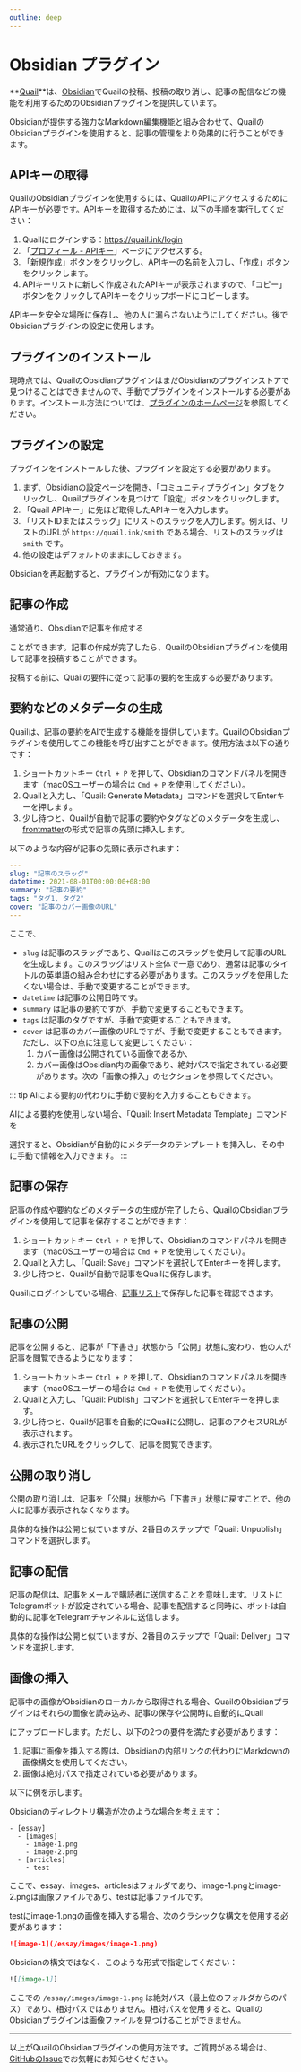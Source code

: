 ```yaml
---
outline: deep
---
```



# Obsidian プラグイン

**[Quail](https://quail.ink "Quail Official Website")**は、[Obsidian](https://obsidian.md/)でQuailの投稿、投稿の取り消し、記事の配信などの機能を利用するためのObsidianプラグインを提供しています。

Obsidianが提供する強力なMarkdown編集機能と組み合わせて、QuailのObsidianプラグインを使用すると、記事の管理をより効果的に行うことができます。

## APIキーの取得

QuailのObsidianプラグインを使用するには、QuailのAPIにアクセスするためにAPIキーが必要です。APIキーを取得するためには、以下の手順を実行してください：

1. Quailにログインする：https://quail.ink/login
2. 「[プロフィール - APIキー](https://quail.ink/dashboard/profile/apikeys)」ページにアクセスする。
3. 「新規作成」ボタンをクリックし、APIキーの名前を入力し、「作成」ボタンをクリックします。
4. APIキーリストに新しく作成されたAPIキーが表示されますので、「コピー」ボタンをクリックしてAPIキーをクリップボードにコピーします。

APIキーを安全な場所に保存し、他の人に漏らさないようにしてください。後でObsidianプラグインの設定に使用します。

## プラグインのインストール

現時点では、QuailのObsidianプラグインはまだObsidianのプラグインストアで見つけることはできませんので、手動でプラグインをインストールする必要があります。インストール方法については、[プラグインのホームページ](https://github.com/lyricat/obsidian-quail)を参照してください。

## プラグインの設定

プラグインをインストールした後、プラグインを設定する必要があります。

1. まず、Obsidianの設定ページを開き、「コミュニティプラグイン」タブをクリックし、Quailプラグインを見つけて「設定」ボタンをクリックします。
2. 「Quail APIキー」に先ほど取得したAPIキーを入力します。
3. 「リストIDまたはスラッグ」にリストのスラッグを入力します。例えば、リストのURLが `https://quail.ink/smith` である場合、リストのスラッグは `smith` です。
4. 他の設定はデフォルトのままにしておきます。

Obsidianを再起動すると、プラグインが有効になります。

## 記事の作成

通常通り、Obsidianで記事を作成する

ことができます。記事の作成が完了したら、QuailのObsidianプラグインを使用して記事を投稿することができます。

投稿する前に、Quailの要件に従って記事の要約を生成する必要があります。

## 要約などのメタデータの生成

Quailは、記事の要約をAIで生成する機能を提供しています。QuailのObsidianプラグインを使用してこの機能を呼び出すことができます。使用方法は以下の通りです：

1. ショートカットキー `Ctrl + P` を押して、Obsidianのコマンドパネルを開きます（macOSユーザーの場合は `Cmd + P` を使用してください）。
2. Quailと入力し、「Quail: Generate Metadata」コマンドを選択してEnterキーを押します。
3. 少し待つと、Quailが自動で記事の要約やタグなどのメタデータを生成し、[frontmatter](https://jekyllrb.com/docs/front-matter/)の形式で記事の先頭に挿入します。

以下のような内容が記事の先頭に表示されます：

```yaml
---
slug: "記事のスラッグ"
datetime: 2021-08-01T00:00:00+08:00
summary: "記事の要約"
tags: "タグ1, タグ2"
cover: "記事のカバー画像のURL"
---
```

ここで、

- `slug` は記事のスラッグであり、Quailはこのスラッグを使用して記事のURLを生成します。このスラッグはリスト全体で一意であり、通常は記事のタイトルの英単語の組み合わせにする必要があります。このスラッグを使用したくない場合は、手動で変更することができます。
- `datetime` は記事の公開日時です。
- `summary` は記事の要約ですが、手動で変更することもできます。
- `tags` は記事のタグですが、手動で変更することもできます。
- `cover` は記事のカバー画像のURLですが、手動で変更することもできます。ただし、以下の点に注意して変更してください：
  1. カバー画像は公開されている画像であるか、
  2. カバー画像はObsidian内の画像であり、絶対パスで指定されている必要があります。次の「画像の挿入」のセクションを参照してください。

::: tip
AIによる要約の代わりに手動で要約を入力することもできます。

AIによる要約を使用しない場合、「Quail: Insert Metadata Template」コマンドを

選択すると、Obsidianが自動的にメタデータのテンプレートを挿入し、その中に手動で情報を入力できます。
:::

## 記事の保存

記事の作成や要約などのメタデータの生成が完了したら、QuailのObsidianプラグインを使用して記事を保存することができます：

1. ショートカットキー `Ctrl + P` を押して、Obsidianのコマンドパネルを開きます（macOSユーザーの場合は `Cmd + P` を使用してください）。
2. Quailと入力し、「Quail: Save」コマンドを選択してEnterキーを押します。
3. 少し待つと、Quailが自動で記事をQuailに保存します。

Quailにログインしている場合、[記事リスト](https://quail.ink/dashboard)で保存した記事を確認できます。

## 記事の公開

記事を公開すると、記事が「下書き」状態から「公開」状態に変わり、他の人が記事を閲覧できるようになります：

1. ショートカットキー `Ctrl + P` を押して、Obsidianのコマンドパネルを開きます（macOSユーザーの場合は `Cmd + P` を使用してください）。
2. Quailと入力し、「Quail: Publish」コマンドを選択してEnterキーを押します。
3. 少し待つと、Quailが記事を自動的にQuailに公開し、記事のアクセスURLが表示されます。
4. 表示されたURLをクリックして、記事を閲覧できます。

## 公開の取り消し

公開の取り消しは、記事を「公開」状態から「下書き」状態に戻すことで、他の人に記事が表示されなくなります。

具体的な操作は公開と似ていますが、2番目のステップで「Quail: Unpublish」コマンドを選択します。

## 記事の配信

記事の配信は、記事をメールで購読者に送信することを意味します。リストにTelegramボットが設定されている場合、記事を配信すると同時に、ボットは自動的に記事をTelegramチャンネルに送信します。

具体的な操作は公開と似ていますが、2番目のステップで「Quail: Deliver」コマンドを選択します。

## 画像の挿入

記事中の画像がObsidianのローカルから取得される場合、QuailのObsidianプラグインはそれらの画像を読み込み、記事の保存や公開時に自動的にQuail

にアップロードします。ただし、以下の2つの要件を満たす必要があります：

1. 記事に画像を挿入する際は、Obsidianの内部リンクの代わりにMarkdownの画像構文を使用してください。
2. 画像は絶対パスで指定されている必要があります。

以下に例を示します。

Obsidianのディレクトリ構造が次のような場合を考えます：

```
- [essay]
  - [images]
    - image-1.png
    - image-2.png
  - [articles]
    - test
```

ここで、essay、images、articlesはフォルダであり、image-1.pngとimage-2.pngは画像ファイルであり、testは記事ファイルです。

testにimage-1.pngの画像を挿入する場合、次のクラシックな構文を使用する必要があります：

```markdown
![image-1](/essay/images/image-1.png)
```

Obsidianの構文ではなく、このような形式で指定してください：

```markdown
![[image-1]]
```

ここでの `/essay/images/image-1.png` は絶対パス（最上位のフォルダからのパス）であり、相対パスではありません。相対パスを使用すると、QuailのObsidianプラグインは画像ファイルを見つけることができません。

---

以上がQuailのObsidianプラグインの使用方法です。ご質問がある場合は、[GitHubのIssue](https://github.com/lyricat/obsidian-quail/issues)でお気軽にお知らせください。